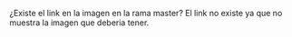 ¿Existe el link en la imagen en la rama master?
El link no existe ya que no muestra la imagen que deberia tener.